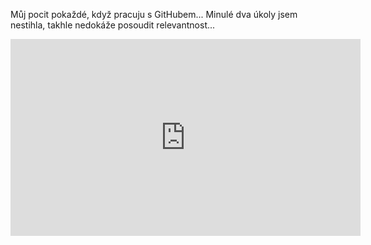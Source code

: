 


Můj pocit pokaždé, když pracuju s GitHubem...
Minulé dva úkoly jsem nestihla, takhle nedokáže posoudit relevantnost...

<iframe width="560" height="315" src="https://www.youtube.com/embed/_F-2k_23yaA" frameborder="0" allowfullscreen></iframe>
